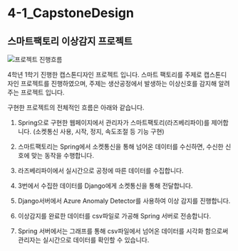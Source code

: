 # 4-1_CapstoneDesign

## 스마트팩토리 이상감지 프로젝트

![프로젝트 진행흐름](https://user-images.githubusercontent.com/42348176/174619730-5b0e3a91-f569-438f-9fff-fbaf29948709.png)

4학년 1학기 진행한 캡스톤디자인 프로젝트 입니다.
스마트 팩토리를 주제로 캡스톤디자인 프로젝트를 진행하였으며, 주제는 생산공정에서 발생하는 이상신호를 감지해 알려주는 프로젝트 입니다.

구현한 프로젝트의 전체적인 흐름은 아래와 같습니다.
  1. Spring으로 구현한 웹페이지에서 관리자가 스마트팩토리(라즈베리파이)를 제어합니다. (소켓통신 사용, 시작, 정지, 속도조절 등 기능 구현)
  
  2. 스마트팩토리는 Spring에서 소켓통신을 통해 넘어온 데이터를 수신하면, 수신한 신호에 맞는 동작을 수행합니다.
  
  3. 라즈베리파이에서 실시간으로 공정에 따른 데이터를 수집합니다.
  
  4. 3번에서 수집한 데이터를 Django에게 소켓통신을 통해 전달합니다.
  
  5. Django서버에서 Azure Anomaly Detector를 사용하여 이상 감지를 진행합니다.
  
  6. 이상감지를 완료한 데이터를 csv파일로 가공해 Spring 서버로 전송합니다.
  
  7. Spring 서버에서는 그래프를 통해 csv파일에서 넘어온 데이터를 시각화 함으로써 관리자는 실시간으로 데이터를 확인할 수 있습니다.
